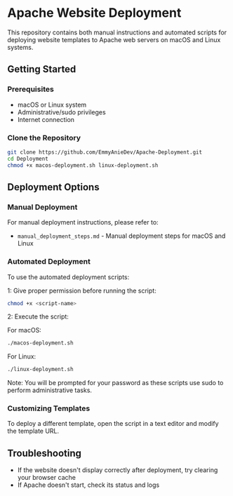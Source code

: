 # Apache Website Deployment

This repository contains both manual instructions and automated scripts for deploying website templates to Apache web servers on macOS and Linux systems.

## Getting Started

### Prerequisites

- macOS or Linux system
- Administrative/sudo privileges
- Internet connection

### Clone the Repository

```bash
git clone https://github.com/EmmyAnieDev/Apache-Deployment.git
cd Deployment
chmod +x macos-deployment.sh linux-deployment.sh
```

## Deployment Options

### Manual Deployment

For manual deployment instructions, please refer to:
- `manual_deployment_steps.md` - Manual deployment steps for macOS and Linux

### Automated Deployment

To use the automated deployment scripts:

1: Give proper permission before running the script:

```bash
chmod +x <script-name>
```

2: Execute the script:

For macOS:
```bash
./macos-deployment.sh
```

For Linux:
```bash
./linux-deployment.sh
```

Note: You will be prompted for your password as these scripts use sudo to perform administrative tasks.

### Customizing Templates

To deploy a different template, open the script in a text editor and modify the template URL.

## Troubleshooting

- If the website doesn't display correctly after deployment, try clearing your browser cache
- If Apache doesn't start, check its status and logs